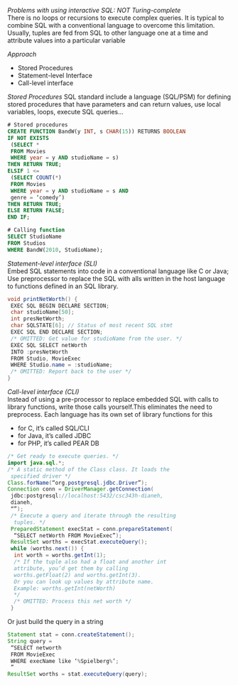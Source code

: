 

_Problems with using interactive SQL: NOT Turing-complete_  
There is no loops or recursions to execute complex queries. It is typical to combine SQL with a conventional language to overcome this limitation. Usually, tuples are fed from SQL to other language one at a time and attribute values into a particular variable

_Approach_
+ Stored Procedures
+ Statement-level Interface
+ Call-level interface


_Stored Procedures_
SQL standard include a language (SQL/PSM) for defining stored procedures that have parameters and can return values, use local variables, loops, execute SQL queries...



```sql
# Stored procedures
CREATE FUNCTION BandW(y INT, s CHAR(15)) RETURNS BOOLEAN
IF NOT EXISTS
 (SELECT *
 FROM Movies
 WHERE year = y AND studioName = s)
THEN RETURN TRUE;
ELSIF 1 <=
 (SELECT COUNT(*)
 FROM Movies
 WHERE year = y AND studioName = s AND
 genre = ‘comedy’)
THEN RETURN TRUE;
ELSE RETURN FALSE;
END IF;

# Calling function
SELECT StudioName
FROM Studios
WHERE BandW(2010, StudioName);

```

_Statement-level interface (SLI)_  
Embed SQL statements into code in a conventional language like C or Java; Use preprocessor to replace the SQL with alls written in the host language to functions defined in an SQL library.

```java
void printNetWorth() {
 EXEC SQL BEGIN DECLARE SECTION;
 char studioName[50];
 int presNetWorth;
 char SQLSTATE[6]; // Status of most recent SQL stmt
 EXEC SQL END DECLARE SECTION;
 /* OMITTED: Get value for studioName from the user. */
 EXEC SQL SELECT netWorth
 INTO :presNetWorth
 FROM Studio, MovieExec
 WHERE Studio.name = :studioName;
 /* OMITTED: Report back to the user */
}
```


_Call-level interface (CLI)_  
Instead of using a pre-processor to replace embedded SQL with calls to library functions,
write those calls yourself.This eliminates the need to preprocess. Each language has its own set of library functions for this   
+ for C, it’s called SQL/CLI  
+ for Java, it’s called JDBC  
+ for PHP, it’s called PEAR DB  


```java
/* Get ready to execute queries. */
import java.sql.*;
/* A static method of the Class class. It loads the
 specified driver */
Class.forName(“org.postgresql.jdbc.Driver”);
Connection conn = DriverManager.getConnection(
 jdbc:postgresql://localhost:5432/csc343h-dianeh,
 dianeh,
 “”);
 /* Execute a query and iterate through the resulting
  tuples. */
 PreparedStatement execStat = conn.prepareStatement(
  “SELECT netWorth FROM MovieExec”);
 ResultSet worths = execStat.executeQuery();
 while (worths.next()) {
  int worth = worths.getInt(1);
  /* If the tuple also had a float and another int
  attribute, you’d get them by calling
  worths.getFloat(2) and worths.getInt(3).
  Or you can look up values by attribute name.
  Example: worths.getInt(netWorth)
  */
  /* OMITTED: Process this net worth */
 }

```

Or just build the query in a string

```java
Statement stat = conn.createStatement();
String query =
 “SELECT networth
 FROM MovieExec
 WHERE execName like ‘%Spielberg%’;
 ”
ResultSet worths = stat.executeQuery(query);
```
